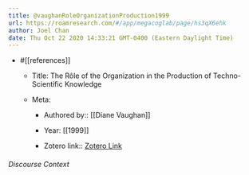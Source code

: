 ```yaml
---
title: @vaughanRoleOrganizationProduction1999
url: https://roamresearch.com/#/app/megacoglab/page/hs3qX6ehk
author: Joel Chan
date: Thu Oct 22 2020 14:33:21 GMT-0400 (Eastern Daylight Time)
---
```


- #[[references]]

    - Title: The Rôle of the Organization in the Production of Techno-Scientific Knowledge

    - Meta:

        - Authored by:: [[Diane Vaughan]]

        - Year: [[1999]]

        - Zotero link:: [Zotero Link](zotero://select/items/1_PDY6Y7ND)

###### Discourse Context


